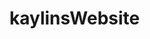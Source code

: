 # kaylinsWebsite
<!-- Bootstrap Coding Assignment Week-9 Prominieo Teach-->

<!--Instructions: 
    In Visual Studio Code, write the code that accomplishes the objectives listed below and ensures that the code compiles and runs as directed.
    Comment your code, to prove that you understand what you have written -- this is required!
    Create a new repository on GitHub for this week's assignments and push your code to the repository.
    Record and Upload a Video showcasing your assignment.
    Keep Track of the URLs for this week's GitHub repository and Video upload.-->

<!--Coding Steps: 
    Create a new website using HTML and Bootstrap. The website must include the following:
        At least 2 pages.
        A Bootstrap navbar, table, and form.
        Bootstrap grid used throughout to format elements
        Elements should stack vertically when the window is small-->
